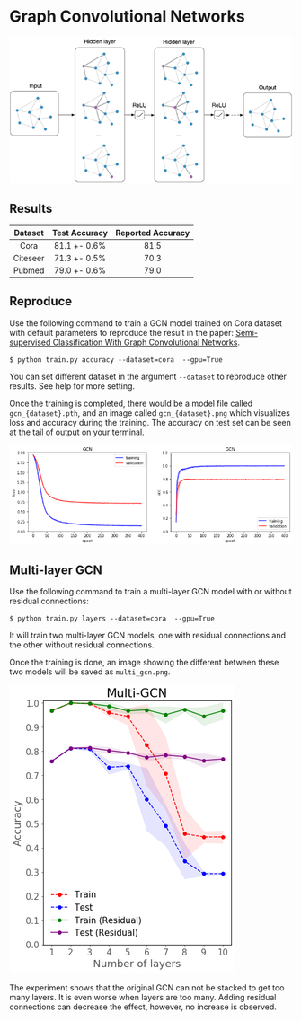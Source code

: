# Graph Convolutional Networks

![](./images/layer.png)

## Results

| Dataset | Test Accuracy | Reported Accuracy |
| :-: | :-: | :-: |
| Cora | 81.1 +- 0.6% | 81.5 |
| Citeseer | 71.3 +- 0.5% | 70.3 |
| Pubmed | 79.0 +- 0.6% | 79.0 |

## Reproduce

Use the following command to train a GCN model trained on Cora dataset with default parameters to reproduce the result in the paper: [Semi-supervised Classification With Graph Convolutional Networks](https://openreview.net/pdf?id=SJU4ayYgl).

```
$ python train.py accuracy --dataset=cora  --gpu=True
```

You can set different dataset in the argument `--dataset` to reproduce other results. See help for more setting.

Once the training is completed, there would be a model file called `gcn_{dataset}.pth`, and an image called `gcn_{dataset}.png` which visualizes loss and accuracy during the training. The accuracy on test set can be seen at the tail of output on your terminal.

![](./images/gcn.png)

## Multi-layer GCN

Use the following command to train a multi-layer GCN model with or without residual connections:

```
$ python train.py layers --dataset=cora  --gpu=True
```

It will train two multi-layer GCN models, one with residual connections and the other without residual connections.

Once the training is done, an image showing the different between these two models will be saved as `multi_gcn.png`.

![](./images/multi_gcn.png)

The experiment shows that the original GCN can not be stacked to get too many layers. It is even worse when layers are too many. Adding residual connections can decrease the effect, however, no increase is observed.